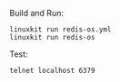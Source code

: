 Build and Run:
```
linuxkit run redis-os.yml
linuxkit run redis-os
```

Test:
```
telnet localhost 6379
```
